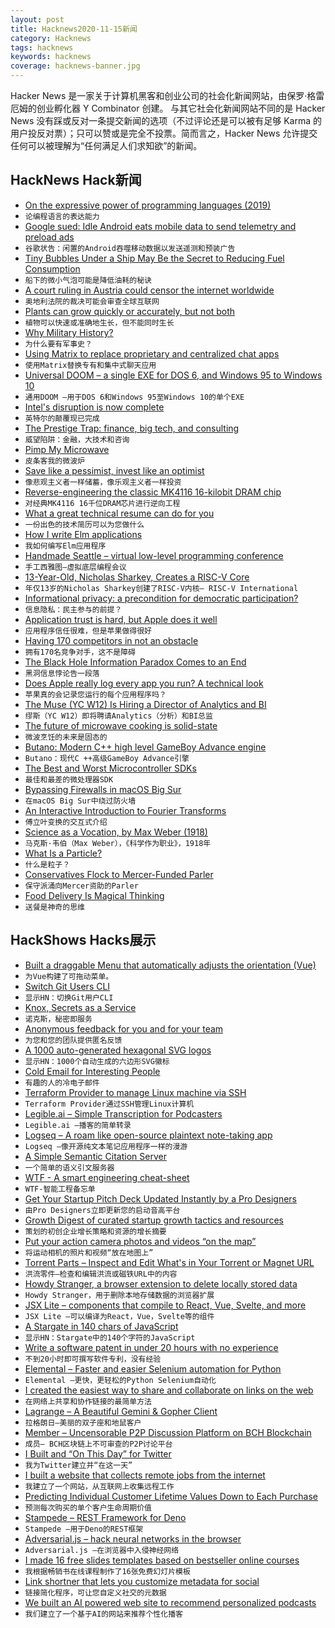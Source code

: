 ```yaml
---
layout: post
title: Hacknews2020-11-15新闻
category: Hacknews
tags: hacknews
keywords: hacknews
coverage: hacknews-banner.jpg
---
```


Hacker News 是一家关于计算机黑客和创业公司的社会化新闻网站，由保罗·格雷厄姆的创业孵化器 Y Combinator 创建。
与其它社会化新闻网站不同的是 Hacker News 没有踩或反对一条提交新闻的选项（不过评论还是可以被有足够 Karma 的用户投反对票）；只可以赞或是完全不投票。简而言之，Hacker News 允许提交任何可以被理解为“任何满足人们求知欲”的新闻。

## HackNews Hack新闻


- [On the expressive power of programming languages (2019)](https://pwlconf.org/2019/shriram-krishnamurthi/)
- `论编程语言的表达能力`
- [Google sued: Idle Android eats mobile data to send telemetry and preload ads](https://www.theregister.com/2020/11/14/google_android_data_allowance/)
- `谷歌状告：闲置的Android吞噬移动数据以发送遥测和预装广告`
- [Tiny Bubbles Under a Ship May Be the Secret to Reducing Fuel Consumption](https://www.smithsonianmag.com/innovation/tiny-bubbles-under-ship-may-be-secret-to-reducing-fuel-consumption-180976278/)
- `船下的微小气泡可能是降低油耗的秘诀`
- [A court ruling in Austria could censor the internet worldwide](https://slate.com/technology/2020/11/austria-facebook-eva-glawischnig-piesczek-censorship.html)
- `奥地利法院的裁决可能会审查全球互联网`
- [Plants can grow quickly or accurately, but not both](https://massivesci.com/notes/plant-speed-accuracy-trade-off-growth/)
- `植物可以快速或准确地生长，但不能同时生长`
- [Why Military History?](https://acoup.blog/2020/11/13/collections-why-military-history/)
- `为什么要有军事史？`
- [Using Matrix to replace proprietary and centralized chat apps](https://jae.moe/blog/2020/11/using-matrix-to-replace-proprietary-and-centralized-chat-apps/)
- `使用Matrix替换专有和集中式聊天应用`
- [Universal DOOM – a single EXE for DOS 6, and Windows 95 to Windows 10](https://github.com/nneonneo/universal-doom)
- `通用DOOM –用于DOS 6和Windows 95至Windows 10的单个EXE`
- [Intel's disruption is now complete](https://jamesallworth.medium.com/intels-disruption-is-now-complete-d4fa771f0f2c)
- `英特尔的颠覆现已完成`
- [The Prestige Trap: finance, big tech, and consulting](https://wesdesilvestro.com/the-prestige-trap)
- `威望陷阱：金融，大技术和咨询`
- [Pimp My Microwave](https://github.com/dekuNukem/pimp_my_microwave/#)
- `皮条客我的微波炉`
- [Save like a pessimist, invest like an optimist](https://www.collaborativefund.com/blog/save-like-a-pessimist-invest-like-an-optimist/)
- `像悲观主义者一样储蓄，像乐观主义者一样投资`
- [Reverse-engineering the classic MK4116 16-kilobit DRAM chip](http://www.righto.com/2020/11/reverse-engineering-classic-mk4116-16.html)
- `对经典MK4116 16千位DRAM芯片进行逆向工程`
- [What a great technical resume can do for you](https://www.meetleet.com/blog/what-a-great-technical-resume-can-do-for-you)
- `一份出色的技术简历可以为您做什么`
- [How I write Elm applications](https://jezenthomas.com/how-i-write-elm-applications/)
- `我如何编写Elm应用程序`
- [Handmade Seattle – virtual low-level programming conference](https://www.handmade-seattle.com/)
- `手工西雅图–虚拟底层编程会议`
- [13-Year-Old, Nicholas Sharkey, Creates a RISC-V Core](https://riscv.org/blog/2020/11/13-year-old-nicholas-sharkey-creates-a-risc-v-core/)
- `年仅13岁的Nicholas Sharkey创建了RISC-V内核– RISC-V International`
- [Informational privacy: a precondition for democratic participation?](https://blogs.lse.ac.uk/businessreview/2019/12/13/informational-privacy-a-precondition-for-democratic-participation/)
- `信息隐私：民主参与的前提？`
- [Application trust is hard, but Apple does it well](https://www.security-embedded.com/blog/2020/11/14/application-trust-is-hard-but-apple-does-it-well)
- `应用程序信任很难，但是苹果做得很好`
- [Having 170 competitors in not an obstacle](https://pingr.io/blog/having-170-competitors-is-not-an-obstacle/)
- `拥有170名竞争对手，这不是障碍`
- [The Black Hole Information Paradox Comes to an End](https://www.wired.com/story/the-black-hole-information-paradox-comes-to-an-end/)
- `黑洞信息悖论告一段落`
- [Does Apple really log every app you run? A technical look](https://blog.jacopo.io/en/post/apple-ocsp/)
- `苹果真的会记录您运行的每个应用程序吗？`
- [The Muse (YC W12) Is Hiring a Director of Analytics and BI](https://www.themuse.com/jobs/themuse/director-of-analytics-business-intelligence)
- `缪斯（YC W12）即将聘请Analytics（分析）和BI总监`
- [The future of microwave cooking is solid-state](https://www.electronicsweekly.com/news/design/the-future-of-microwave-cooking-is-solid-state-2016-01/)
- `微波烹饪的未来是固态的`
- [Butano: Modern C++ high level GameBoy Advance engine](https://github.com/GValiente/butano#butano)
- `Butano：现代C ++高级GameBoy Advance引擎`
- [The Best and Worst Microcontroller SDKs](https://interrupt.memfault.com/blog/the-best-and-worst-mcu-sdks)
- `最佳和最差的微处理器SDK`
- [Bypassing Firewalls in macOS Big Sur](https://twitter.com/patrickwardle/status/1327726496203476992)
- `在macOS Big Sur中绕过防火墙`
- [An Interactive Introduction to Fourier Transforms](http://www.jezzamon.com/fourier/index.html)
- `傅立叶变换的交互式介绍`
- [Science as a Vocation, by Max Weber (1918)](http://fs2.american.edu/dfagel/www/Class%20Readings/Weber/Science_as_a_Vocation.html)
- `马克斯·韦伯（Max Weber），《科学作为职业》，1918年`
- [What Is a Particle?](https://www.quantamagazine.org/what-is-a-particle-20201112)
- `什么是粒子？`
- [Conservatives Flock to Mercer-Funded Parler](https://text.npr.org/934833214)
- `保守派涌向Mercer资助的Parler`
- [Food Delivery Is Magical Thinking](https://www.nytimes.com/2020/11/13/technology/doordash-food-delivery.html)
- `送餐是神奇的思维`


## HackShows Hacks展示

- [ Built a draggable Menu that automatically adjusts the orientation (Vue)](https://github.com/prabhuignoto/vue-float-menu)
- `为Vue构建了可拖动菜单。`
- [ Switch Git Users CLI](https://github.com/geongeorge/Git-User-Switch)
- `显示HN：切换Git用户CLI`
- [ Knox, Secrets as a Service](https://knox-app.com/)
- `诺克斯，秘密即服务`
- [ Anonymous feedback for you and for your team](https://feedfeedback.com/)
- `为您和您的团队提供匿名反馈`
- [ A 1000 auto-generated hexagonal SVG logos](https://dosycorp.gitlab.io/dosylogo/?v923418754891239875624v1)
- `显示HN：1000个自动生成的六边形SVG徽标`
- [ Cold Email for Interesting People](https://philipkiely.com/cefip/)
- `有趣的人的冷电子邮件`
- [ Terraform Provider to manage Linux machine via SSH](https://registry.terraform.io/providers/TelkomIndonesia/linux/latest/docs)
- `Terraform Provider通过SSH管理Linux计算机`
- [ Legible.ai – Simple Transcription for Podcasters](https://legible.ai)
- `Legible.ai –播客的简单转录`
- [ Logseq – A roam like open-source plaintext note-taking app](https://logseq.com/)
- `Logseq –像开源纯文本笔记应用程序一样的漫游`
- [ A Simple Semantic Citation Server](https://doi2ht.ml/)
- `一个简单的语义引文服务器`
- [ WTF - A smart engineering cheat-sheet](https://whatsthatformula.com/)
- `WTF-智能工程备忘单`
- [ Get Your Startup Pitch Deck Updated Instantly by a Pro Designers](https://leave.design)
- `由Pro Designers立即更新您的启动音高平台`
- [ Growth Digest of curated startup growth tactics and resources](https://growthdigest.substack.com)
- `策划的初创企业增长策略和资源的增长摘要`
- [ Put your action camera photos and videos “on the map”](https://www.trekview.org/blog/2020/map-the-paths-desktop-uploader/)
- `将运动相机的照片和视频“放在地图上”`
- [ Torrent Parts – Inspect and Edit What's in Your Torrent or Magnet URL](https://torrent.parts/)
- `洪流零件–检查和编辑洪流或磁铁URL中的内容`
- [ Howdy Stranger, a browser extension to delete locally stored data](https://www.damninteresting.com/software/howdy-stranger/)
- `Howdy Stranger，用于删除本地存储数据的浏览器扩展`
- [ JSX Lite – components that compile to React, Vue, Svelte, and more](https://github.com/builderio/jsx-lite)
- `JSX Lite –可以编译为React，Vue，Svelte等的组件`
- [ A Stargate in 140 chars of JavaScript](https://www.dwitter.net/d/20584)
- `显示HN：Stargate中的140个字符的JavaScript`
- [ Write a software patent in under 20 hours with no experience](https://zerotopatent.teachable.com/p/how-to-write-a-software-patent-in-under-20-hours-with-0-experience)
- `不到20小时即可撰写软件专利，没有经验`
- [ Elemental – Faster and easier Selenium automation for Python](https://github.com/red-and-black/elemental)
- `Elemental –更快，更轻松的Python Selenium自动化`
- [ I created the easiest way to share and collaborate on links on the web](http://seelink.app)
- `在网络上共享和协作链接的最简单方法`
- [ Lagrange – A Beautiful Gemini & Gopher Client](https://gmi.skyjake.fi/lagrange/)
- `拉格朗日–美丽的双子座和地鼠客户`
- [ Member – Uncensorable P2P Discussion Platform on BCH Blockchain](https://github.com/memberapp/server)
- `成员– BCH区块链上不可审查的P2P讨论平台`
- [ I Built and “On This Day” for Twitter](https://shkspr.mobi/blog/2020/11/introducing-on-this-day-in-twistory/)
- `我为Twitter建立并“在这一天”`
- [ I built a website that collects remote jobs from the internet](https://remoted.xyz)
- `我建立了一个网站，从互联网上收集远程工作`
- [ Predicting Individual Customer Lifetime Values Down to Each Purchase](https://www.revenueforesight.com/)
- `预测每次购买的单个客户生命周期价值`
- [ Stampede – REST Framework for Deno](https://github.com/bashovski/stampede)
- `Stampede –用于Deno的REST框架`
- [ Adversarial.js – hack neural networks in the browser](https://kennysong.github.io/adversarial.js)
- `Adversarial.js –在浏览器中入侵神经网络`
- [ I made 16 free slides templates based on bestseller online courses](https://slideslist.com/about)
- `我根据畅销书在线课程制作了16张免费幻灯片模板`
- [ Link shortner that lets you customize metadata for social](https://chota.link/)
- `链接简化程序，可让您自定义社交的元数据`
- [ We built an AI powered web site to recommend personalized podcasts](https://www.podnods.com/)
- `我们建立了一个基于AI的网站来推荐个性化播客`

